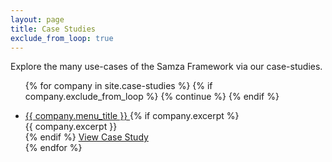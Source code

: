 ```yaml
---
layout: page
title: Case Studies
exclude_from_loop: true
---
```

<!--
   Licensed to the Apache Software Foundation (ASF) under one or more
   contributor license agreements.  See the NOTICE file distributed with
   this work for additional information regarding copyright ownership.
   The ASF licenses this file to You under the Apache License, Version 2.0
   (the "License"); you may not use this file except in compliance with
   the License.  You may obtain a copy of the License at

       http://www.apache.org/licenses/LICENSE-2.0

   Unless required by applicable law or agreed to in writing, software
   distributed under the License is distributed on an "AS IS" BASIS,
   WITHOUT WARRANTIES OR CONDITIONS OF ANY KIND, either express or implied.
   See the License for the specific language governing permissions and
   limitations under the License.
-->

Explore the many use-cases of the Samza Framework via our case-studies.

<ul class="case-studies">

  {% for company in site.case-studies %}
    {% if company.exclude_from_loop %}
        {% continue %}
    {% endif %}
    <li>
      <a href="{{ company.url }}" title="{{ company.menu_title }}">
        <span style="background-image: url('https://logo.clearbit.com/{{ company.study_domain }}?size=256');"></span>
      </a>
      <div class="study-detail">
        <a href="https://{{ company.study_domain }}" class="external-link" rel="nofollow">
          <i class="icon ion-md-share-alt"></i> {{ company.menu_title }}
        </a>
        {% if company.excerpt %}
        <div class="study-description">
        {{ company.excerpt }}
        </div>
        {% endif %}
        <a class="btn" href="{{ company.url }}">View Case Study</a>
      </div>
    </li>
  {% endfor %}

</ul>